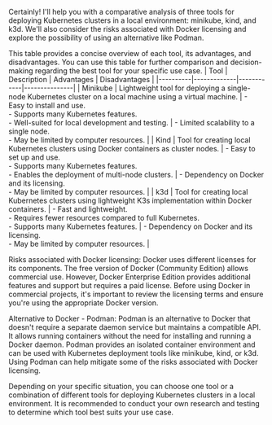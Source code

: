 Certainly! I'll help you with a comparative analysis of three tools for deploying Kubernetes clusters in a local environment: minikube, kind, and k3d. We'll also consider the risks associated with Docker licensing and explore the possibility of using an alternative like Podman.

This table provides a concise overview of each tool, its advantages, and disadvantages. You can use this table for further comparison and decision-making regarding the best tool for your specific use case.
| Tool     | Description | Advantages | Disadvantages |
|----------|-------------|------------|---------------|
| Minikube | Lightweight tool for deploying a single-node Kubernetes cluster on a local machine using a virtual machine. | - Easy to install and use. <br>- Supports many Kubernetes features. <br>- Well-suited for local development and testing. | - Limited scalability to a single node. <br>- May be limited by computer resources. |
| Kind     | Tool for creating local Kubernetes clusters using Docker containers as cluster nodes. | - Easy to set up and use. <br>- Supports many Kubernetes features. <br>- Enables the deployment of multi-node clusters. | - Dependency on Docker and its licensing. <br>- May be limited by computer resources. |
| k3d      | Tool for creating local Kubernetes clusters using lightweight K3s implementation within Docker containers. | - Fast and lightweight. <br>- Requires fewer resources compared to full Kubernetes. <br>- Supports many Kubernetes features. | - Dependency on Docker and its licensing. <br>- May be limited by computer resources. |

Risks associated with Docker licensing:
Docker uses different licenses for its components. The free version of Docker (Community Edition) allows commercial use. However, Docker Enterprise Edition provides additional features and support but requires a paid license. Before using Docker in commercial projects, it's important to review the licensing terms and ensure you're using the appropriate Docker version.

Alternative to Docker - Podman:
Podman is an alternative to Docker that doesn't require a separate daemon service but maintains a compatible API. It allows running containers without the need for installing and running a Docker daemon. Podman provides an isolated container environment and can be used with Kubernetes deployment tools like minikube, kind, or k3d. Using Podman can help mitigate some of the risks associated with Docker licensing.

Depending on your specific situation, you can choose one tool or a combination of different tools for deploying Kubernetes clusters in a local environment. It is recommended to conduct your own research and testing to determine which tool best suits your use case.







